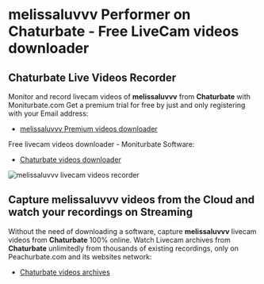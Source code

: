 # melissaluvvv Performer on Chaturbate - Free LiveCam videos downloader

## Chaturbate Live Videos Recorder

Monitor and record livecam videos of **melissaluvvv** from **Chaturbate** with Moniturbate.com
Get a premium trial for free by just and only registering with your Email address:
* [melissaluvvv Premium videos downloader](https://moniturbate.com/request-demo-licence-key.html)

Free livecam videos downloader - Moniturbate Software:
* [Chaturbate videos downloader](https://moniturbate.com/moniturbate-download-software.html)

![melissaluvvv livecam videos recorder](https://peachurnet.com/templates/moniturbate-software.png)


## Capture melissaluvvv videos from the Cloud and watch your recordings on Streaming

Without the need of downloading a software, capture **melissaluvvv** livecam videos from **Chaturbate** 100% online.
Watch Livecam archives from **Chaturbate** unlimitedly from thousands of existing recordings, only on Peachurbate.com and its websites network:
* [Chaturbate videos archives](https://peachurnet.com/)